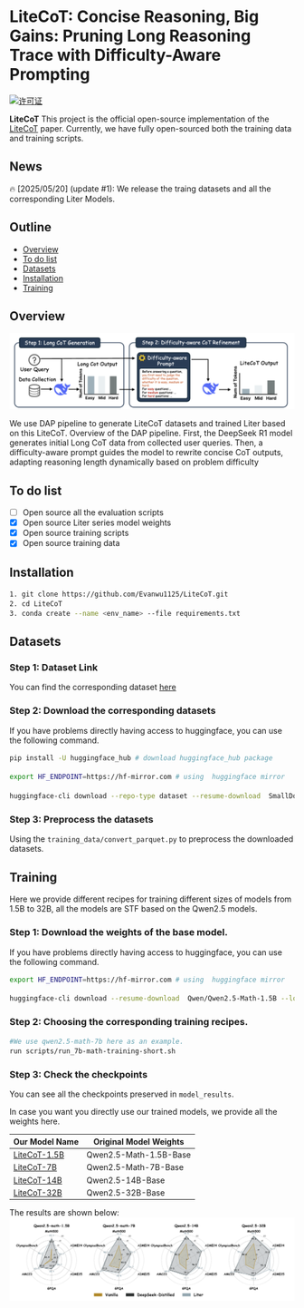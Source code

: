 # LiteCoT: Concise Reasoning, Big Gains: Pruning Long Reasoning Trace with Difficulty-Aware Prompting

[![许可证](https://img.shields.io/badge/许可证-Apache%202.0-blue.svg)](https://github.com/huggingface/open-r1/blob/main/LICENSE)

**LiteCoT** This project is the official open-source implementation of the [LiteCoT]() paper. Currently, we have fully open-sourced both the training data and training scripts.

## News

🔥 [2025/05/20] (update #1): We release the traing datasets and all the corresponding Liter Models.

## Outline

* [Overview](#Overview)
* [To do list](#TODO)
* [Datasets](#Datasets)
* [Installation](#Installation)
* [Training](#Training)


## Overview

![Alt text](assets/teaserfigure.png)

We use DAP pipeline to generate LiteCoT datasets and trained Liter based on this LiteCoT.
Overview of the DAP pipeline. First, the DeepSeek R1 model generates initial Long CoT
data from collected user queries. Then, a difficulty-aware prompt guides the model to rewrite concise
CoT outputs, adapting reasoning length dynamically based on problem difficulty


## To do list

- [ ] Open source all the evaluation scripts
- [x] Open source Liter series model weights
- [x] Open source training scripts
- [x] Open source training data

## Installation

```bash
1. git clone https://github.com/Evanwu1125/LiteCoT.git
2. cd LiteCoT
3. conda create --name <env_name> --file requirements.txt
```

## Datasets

### Step 1: Dataset Link
You can find the corresponding dataset [here](https://huggingface.co/datasets/SmallDoge/SmallThoughts)

### Step 2: Download the corresponding datasets

If you have problems directly having access to huggingface, you can use the following command.
```bash
pip install -U huggingface_hub # download huggingface_hub package

export HF_ENDPOINT=https://hf-mirror.com # using  huggingface mirror

huggingface-cli download --repo-type dataset --resume-download  SmallDoge/SmallThoughts --local-dir /path/to/your/dir # terminal download command

```
### Step 3: Preprocess the datasets

Using the ```training_data/convert_parquet.py``` to preprocess the downloaded datasets.

## Training
Here we provide different recipes for training different sizes of models from 1.5B to 32B, all the models are STF based on the Qwen2.5 models.

### Step 1: Download the weights of the base model.

  
If you have problems directly having access to huggingface, you can use the following command.
```bash
export HF_ENDPOINT=https://hf-mirror.com # using  huggingface mirror

huggingface-cli download --resume-download  Qwen/Qwen2.5-Math-1.5B --local-dir model_results/qwen2.5-math-1.5b # terminal download command

```

### Step 2: Choosing the corresponding training recipes.
```bash
#We use qwen2.5-math-7b here as an example.
run scripts/run_7b-math-training-short.sh
```

### Step 3: Check the checkpoints

You can see all the checkpoints preserved in ```model_results```.


In case you want you directly use our trained models, we provide all the weights here.

| Our Model Name | Original Model Weights |
|----------------|------------------------|
| [LiteCoT-1.5B](Evanwu50020/qwen2.5-1.5b-math-shortcot-100k) | Qwen2.5-Math-1.5B-Base |
| [LiteCoT-7B](Evanwu50020/qwen2.5-7b-math-shortcot-100k) | Qwen2.5-Math-7B-Base |
| [LiteCoT-14B](SmallDoge/Qwen2.5-14B-shortcot-100k) | Qwen2.5-14B-Base |
| [LiteCoT-32B](SmallDoge/Qwen2.5-32B-shortcot-100k) | Qwen2.5-32B-Base | 
            
The results are shown below:
![Alt text](assets/scatter_short_vs_ds.png)

            
            
            
            
            
            
            
            
            
            
            
          